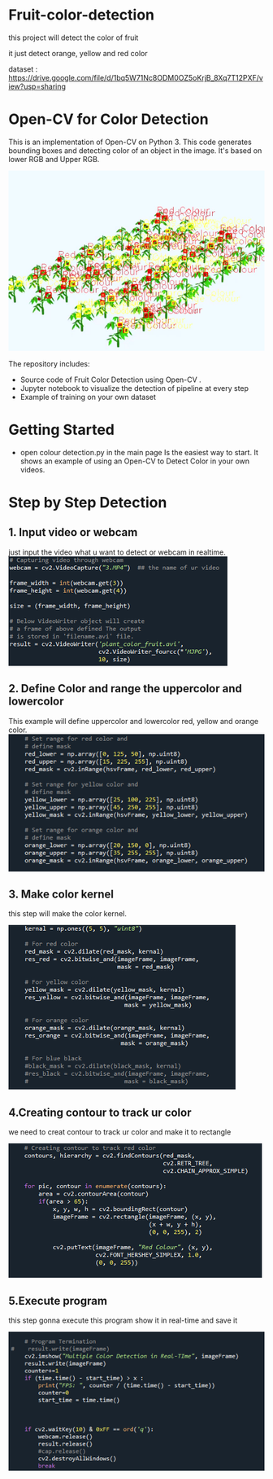 # Fruit-color-detection
this project will detect the color of fruit 

it just detect orange, yellow and red color

dataset : https://drive.google.com/file/d/1bq5W71Nc8ODM0OZ5oKrjB_8Xq7T12PXF/view?usp=sharing

# Open-CV for Color Detection 

This is an implementation of Open-CV on Python 3. This code generates bounding boxes and detecting color of an object in the image. It's based on lower RGB and Upper RGB.

![Color Detection Sample](assets/detection.PNG)

The repository includes:
* Source code of Fruit Color Detection using Open-CV .
* Jupyter notebook to visualize the detection of pipeline at every step
* Example of training on your own dataset


# Getting Started
* open colour detection.py in the main page  Is the easiest way to start. It shows an example of using an Open-CV to Detect Color in your own videos.



# Step by Step Detection

## 1. Input video or webcam 
just input the video what u want to detect or webcam in realtime.
![](assets/step1.PNG)

## 2. Define Color and range the uppercolor and lowercolor
This example will define uppercolor and lowercolor red, yellow and orange color.
![](assets/step2.PNG)

## 3. Make color kernel
this step will make the color kernel.

![](assets/step3.PNG)

## 4.Creating contour to track ur color 
we need to creat contour to track ur color and make it to rectangle 

![](assets/step4.PNG)

## 5.Execute program
this step gonna execute this program show it in real-time and save it 

![](assets/step5.PNG)
